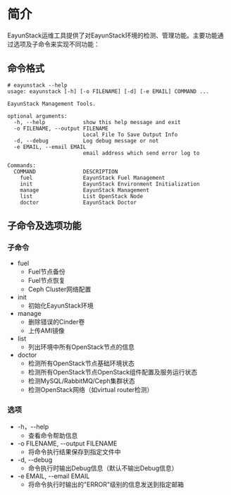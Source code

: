 # 简介

EayunStack运维工具提供了对EayunStack环境的检测、管理功能。主要功能通过选项及子命令来实现不同功能：

## 命令格式

```
# eayunstack --help
usage: eayunstack [-h] [-o FILENAME] [-d] [-e EMAIL] COMMAND ...

EayunStack Management Tools.

optional arguments:
  -h, --help            show this help message and exit
  -o FILENAME, --output FILENAME
                        Local File To Save Output Info
  -d, --debug           Log debug message or not
  -e EMAIL, --email EMAIL
                        email address which send error log to

Commands:
  COMMAND               DESCRIPTION
    fuel                EayunStack Fuel Management
    init                EayunStack Environment Initialization
    manage              EayunStack Management
    list                List OpenStack Node
    doctor              EayunStack Doctor
```

## 子命令及选项功能

### 子命令

* fuel
   * Fuel节点备份
   * Fuel节点恢复
   * Ceph Cluster网络配置
* init
   * 初始化EayunStack环境
* manage
   * 删除错误的Cinder卷
   * 上传AMI镜像
* list
   * 列出环境中所有OpenStack节点的信息
* doctor
   * 检测所有OpenStack节点基础环境状态
   * 检测所有OpenStack节点OpenStack组件配置及服务运行状态
   * 检测MySQL/RabbitMQ/Ceph集群状态
   * 检测OpenStack网络（如virtual router检测）

### 选项

* -h，--help
   * 查看命令帮助信息
* -o FILENAME, --output FILENAME
   * 将命令执行结果保存到指定文件中
* -d, --debug
   * 命令执行时输出Debug信息（默认不输出Debug信息）
* -e EMAIL, --email EMAIL
   * 将命令执行时输出的"ERROR"级别的信息发送到指定邮箱
